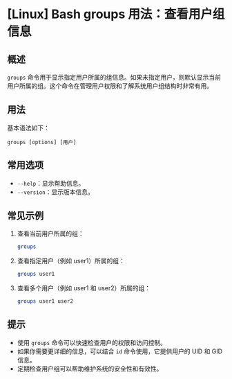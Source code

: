 # [Linux] Bash groups 用法：查看用户组信息

## 概述
`groups` 命令用于显示指定用户所属的组信息。如果未指定用户，则默认显示当前用户所属的组。这个命令在管理用户权限和了解系统用户组结构时非常有用。

## 用法
基本语法如下：
```
groups [options] [用户]
```

## 常用选项
- `--help`：显示帮助信息。
- `--version`：显示版本信息。

## 常见示例
1. 查看当前用户所属的组：
   ```bash
   groups
   ```

2. 查看指定用户（例如 user1）所属的组：
   ```bash
   groups user1
   ```

3. 查看多个用户（例如 user1 和 user2）所属的组：
   ```bash
   groups user1 user2
   ```

## 提示
- 使用 `groups` 命令可以快速检查用户的权限和访问控制。
- 如果你需要更详细的信息，可以结合 `id` 命令使用，它提供用户的 UID 和 GID 信息。
- 定期检查用户组可以帮助维护系统的安全性和有效性。